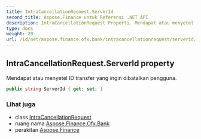 ```yaml
---
title: IntraCancellationRequest.ServerId
second_title: Aspose.Finance untuk Referensi .NET API
description: IntraCancellationRequest Properti. Mendapat atau menyetel ID transfer yang ingin dibatalkan pengguna.
type: docs
weight: 20
url: /id/net/aspose.finance.ofx.bank/intracancellationrequest/serverid/
---
```

## IntraCancellationRequest.ServerId property

Mendapat atau menyetel ID transfer yang ingin dibatalkan pengguna.

```csharp
public string ServerId { get; set; }
```

### Lihat juga

* class [IntraCancellationRequest](../)
* ruang nama [Aspose.Finance.Ofx.Bank](../../intracancellationrequest/)
* perakitan [Aspose.Finance](../../../)


